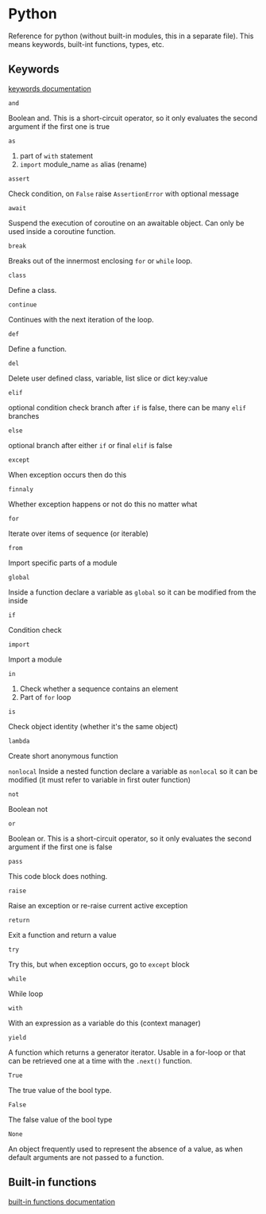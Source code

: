 # Python
Reference for python (without built-in modules, this in a separate file). This means keywords, built-int functions, types, etc.

## Keywords
[keywords documentation](https://docs.python.org/pl/3/reference/lexical_analysis.html#keywords)

`and`

Boolean and. This is a short-circuit operator, so it only evaluates the second argument if the first one is true

`as`
1. part of `with` statement
2. `import` module_name `as` alias (rename)

`assert`

Check condition, on `False` raise `AssertionError` with optional message

`await`

Suspend the execution of coroutine on an awaitable object. Can only be used inside a coroutine function.

`break`

Breaks out of the innermost enclosing `for` or `while` loop.

`class`

Define a class.

`continue`

Continues with the next iteration of the loop.

`def`

Define a function.

`del`

Delete user defined class, variable, list slice or dict key:value

`elif`

optional condition check branch after `if` is false, there can be many `elif` branches

`else`

optional branch after either `if` or final `elif` is false

`except`

When exception occurs then do this

`finnaly`

Whether exception happens or not do this no matter what

`for`

Iterate over items of sequence (or iterable)

`from`

Import specific parts of a module

`global`

Inside a function declare a variable as `global` so it can be modified from the inside

`if`

Condition check

`import`

Import a module

`in`
1. Check whether a sequence contains an element
2. Part of `for` loop

`is`

Check object identity (whether it's the same object)

`lambda`

Create short anonymous function

`nonlocal`
Inside a nested function declare a variable as `nonlocal` so it can be modified (it must refer to variable in first outer function)

`not`

Boolean not

`or`

Boolean or. This is a short-circuit operator, so it only evaluates the second argument if the first one is false

`pass`

This code block does nothing.

`raise`

Raise an exception or re-raise current active exception

`return`

Exit a function and return a value

`try`

Try this, but when exception occurs, go to `except` block

`while`

While loop

`with`

With an expression as a variable do this (context manager)


`yield`

A function which returns a generator iterator.
Usable in a for-loop or that can be retrieved one at a time with the `.next()` function.

`True`

The true value of the bool type.

`False`

The false value of the bool type

`None`

An object frequently used to represent the absence of a value, as when default arguments are not passed to a function.



## Built-in functions
[built-in functions documentation](https://docs.python.org/3/library/functions.html)